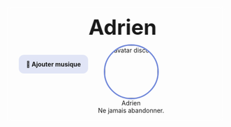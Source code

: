 <!-- Profil encadré avec bouton Ajouter musique -->
<div class="center" style="display:flex;align-items:center;gap:20px;background:rgba(255,255,255,0.05);border:1px solid rgba(255,255,255,0.2);backdrop-filter:blur(6px);padding:20px 30px;border-radius:16px;">

  <!-- bouton ajouter musique -->
  <label for="file-input" class="btn" style="flex-shrink:0;background:rgba(114,137,218,0.2);border:1px solid rgba(255,255,255,0.08);padding:12px 16px;border-radius:12px;cursor:pointer;font-weight:bold;">
    🎵 Ajouter musique
  </label>
  <input id="file-input" type="file" accept="audio/*" multiple style="display:none" />

  <!-- infos profil -->
  <div style="text-align:center;">
    <h1 id="name" style="margin:0;font-size:48px;font-weight:bold;animation:moveName 3s infinite alternate;">Adrien</h1>
    <img id="avatar" class="avatar" src="" alt="avatar discord" style="margin-top:10px;width:120px;height:120px;border-radius:50%;border:3px solid #7289da;">
    <div id="username" class="username">Adrien</div>
    <div id="status" class="status"></div>
    <div class="subtitle">Ne jamais abandonner.</div>
  </div>
</div>

<style>
@keyframes moveName {
  0% { transform: translateX(-20px); }
  50% { transform: translateX(20px); }
  100% { transform: translateX(-20px); }
}
</style>

<script>
const fileInput = document.getElementById('file-input');
const audio = document.getElementById('audio');
let playlist = ["Vertigo.mp3","LUA.mp3","Tacata.mp3"];
let current = 0;
const nextSpan = document.getElementById('next');
nextSpan.textContent = playlist[1] || "-";

fileInput.addEventListener('change', (e) => {
  const files = Array.from(e.target.files);
  files.forEach(f => {
    const url = URL.createObjectURL(f);
    playlist.push(f.name);
    // si c'est la première musique ajoutée et aucune source existante
    if(!audio.src) {
      audio.src = url;
      audio.play();
    }
  });
  nextSpan.textContent = playlist[(current+1)%playlist.length];
});

// gestion lecture automatique + next track
audio.addEventListener('ended', () => {
  if(playlist.length === 0) return;
  current = (current+1)%playlist.length;
  audio.src = playlist[current];
  audio.play();
  nextSpan.textContent = playlist[(current+1)%playlist.length];
});
</script>
